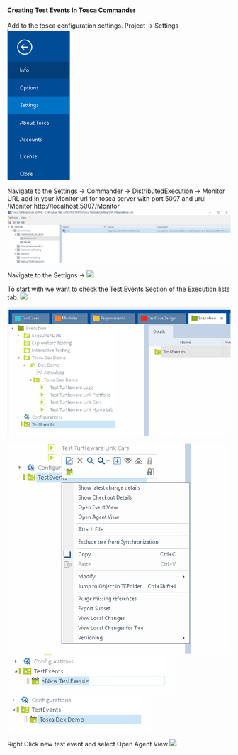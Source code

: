 #### Creating Test Events In Tosca Commander

Add to the tosca configuration settings. Project -> Settings
![](./img/Pasted%20image%2020230216120032.png)

Navigate to the Settings -> Commander -> DistributedExecution -> Monitor URL add in your Monitor url for tosca server with port 5007 and urui /Monitor
http://localhost:5007/Monitor
![](./img/Pasted%20image%2020230216120341.png)

Navigate to the Settigns -> 
![](Pasted%20image%2020230216115937.png)


To start with we want to check the Test Events Section of the Execution lists tab.
![](Pasted%20image%2020230216115937.png)

![](./img/testevent-checkout.png)

![](./img/Pasted%20image%2020230216115743.png)
![](./img/Pasted%20image%2020230216115801.png)
![](./img/Pasted%20image%2020230216115904.png)

Right Click new test event and select Open Agent View
![](Pasted%20image%2020230216115854.png)